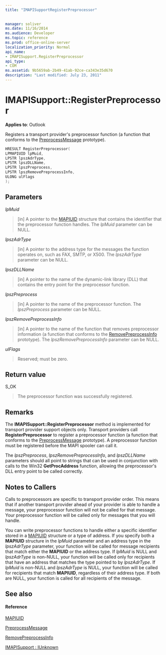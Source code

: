 ```yaml
---
title: "IMAPISupportRegisterPreprocessor"
 
 
manager: soliver
ms.date: 11/16/2014
ms.audience: Developer
ms.topic: reference
ms.prod: office-online-server
localization_priority: Normal
api_name:
- IMAPISupport.RegisterPreprocessor
api_type:
- COM
ms.assetid: 9b5659ab-2b49-41ab-92ce-ca343e35d670
description: "Last modified: July 23, 2011"
---
```


# IMAPISupport::RegisterPreprocessor

  
  
**Applies to**: Outlook 
  
Registers a transport provider's preprocessor function (a function that conforms to the [PreprocessMessage](preprocessmessage.md) prototype). 
  
```cpp
HRESULT RegisterPreprocessor(
LPMAPIUID lpMuid,
LPSTR lpszAdrType,
LPSTR lpszDLLName,
LPSTR lpszPreprocess,
LPSTR lpszRemovePreprocessInfo,
ULONG ulFlags
);
```

## Parameters

 _lpMuid_
  
> [in] A pointer to the [MAPIUID](mapiuid.md) structure that contains the identifier that the preprocessor function handles. The  _lpMuid_ parameter can be NULL. 
    
 _lpszAdrType_
  
> [in] A pointer to the address type for the messages the function operates on, such as FAX, SMTP, or X500. The  _lpszAdrType_ parameter can be NULL. 
    
 _lpszDLLName_
  
> [in] A pointer to the name of the dynamic-link library (DLL) that contains the entry point for the preprocessor function.
    
 _lpszPreprocess_
  
> [in] A pointer to the name of the preprocessor function. The  _lpszPreprocess_ parameter can be NULL. 
    
 _lpszRemovePreprocessInfo_
  
> [in] A pointer to the name of the function that removes preprocessor information (a function that conforms to the [RemovePreprocessInfo](removepreprocessinfo.md) prototype). The  _lpszRemovePreprocessInfo_ parameter can be NULL. 
    
 _ulFlags_
  
> Reserved; must be zero.
    
## Return value

S_OK 
  
> The preprocessor function was successfully registered.
    
## Remarks

The **IMAPISupport::RegisterPreprocessor** method is implemented for transport provider support objects only. Transport providers call **RegisterPreprocessor** to register a preprocessor function (a function that conforms to the [PreprocessMessage](preprocessmessage.md) prototype). A preprocessor function must be registered before the MAPI spooler can call it. 
  
The  _lpszPreprocess_,  _lpszRemovePreprocessInfo_, and  _lpszDLLName_ parameters should all point to strings that can be used in conjunction with calls to the Win32 **GetProcAddress** function, allowing the preprocessor's DLL entry point to be called correctly. 
  
## Notes to Callers

Calls to preprocessors are specific to transport provider order. This means that if another transport provider ahead of your provider is able to handle a message, your preprocessor function will not be called for that message. Your preprocessor function will be called only for messages that you will handle.
  
You can write preprocessor functions to handle either a specific identifier stored in a [MAPIUID](mapiuid.md) structure or a type of address. If you specify both a **MAPIUID** structure in the  _lpMuid_ parameter and an address type in the  _lpszAdrType_ parameter, your function will be called for message recipients that match either the **MAPIUID** or the address type. If  _lpMuid_ is NULL and  _lpszAdrType_ is non-NULL, your function will be called only for recipients that have an address that matches the type pointed to by  _lpszAdrType_. If  _lpMuid_ is non-NULL and  _lpszAdrType_ is NULL, your function will be called for recipients that match **MAPIUID**, regardless of their address type. If both are NULL, your function is called for all recipients of the message.
  
## See also

#### Reference

[MAPIUID](mapiuid.md)
  
[PreprocessMessage](preprocessmessage.md)
  
[RemovePreprocessInfo](removepreprocessinfo.md)
  
[IMAPISupport : IUnknown](imapisupportiunknown.md)

